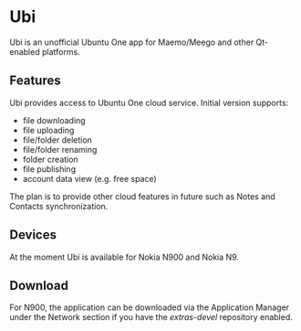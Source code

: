 Ubi
===

Ubi is an unofficial Ubuntu One app for Maemo/Meego and other Qt-enabled platforms.

Features
--------

Ubi provides access to Ubuntu One cloud service. Initial version supports:

* file downloading
* file uploading
* file/folder deletion
* file/folder renaming
* folder creation
* file publishing
* account data view (e.g. free space)

The plan is to provide other cloud features in future such as Notes and Contacts synchronization.

Devices
-------

At the moment Ubi is available for Nokia N900 and Nokia N9.

Download
--------

For N900, the application can be downloaded via the Application Manager under 
the Network section if you have the *extras-devel* repository enabled.

